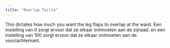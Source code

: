```yaml
---
title: "Overlap Taille"
---
```


This dictates how much you want the leg flaps to overlap at the waist. Een instelling van 0 zorgt ervoor dat ze elkaar ontmoeten aan de zijnaad, en een instelling van 100 zorgt ervoor dat ze elkaar ontmoeten aan de voor/achterkant.




